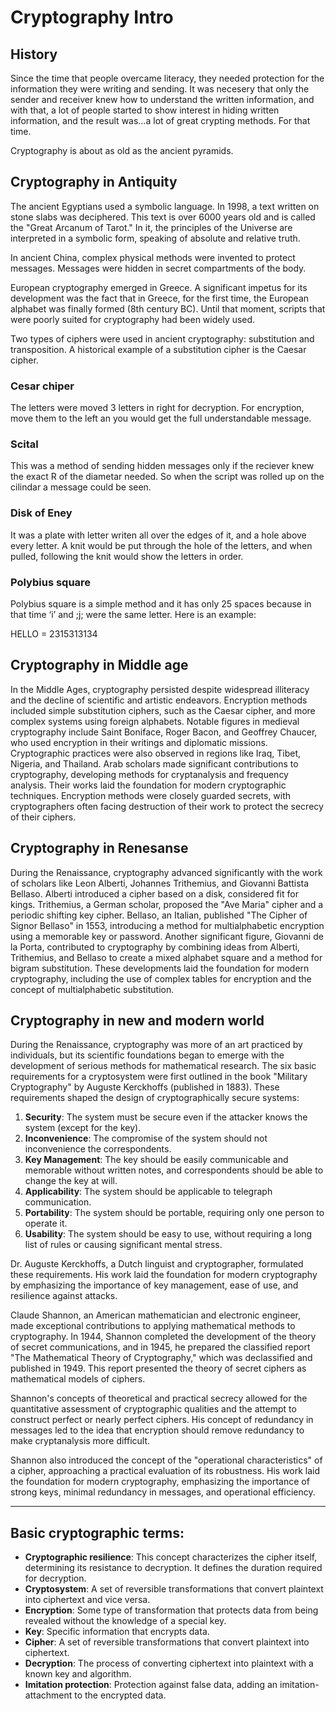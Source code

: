 # Cryptography Intro

## **History**

Since the time that people overcame literacy, they needed protection for the information they were writing and sending. It was necesery that only the sender and receiver knew how to understand the written information, and with that, a lot of people started to show interest in hiding written information, and the result was…a lot of great crypting methods. For that time.

Cryptography is about as old as the ancient pyramids.

## **Cryptography in Antiquity**

The ancient Egyptians used a symbolic language. In 1998, a text written on stone slabs was deciphered. This text is over 6000 years old and is called the "Great Arcanum of Tarot." In it, the principles of the Universe are interpreted in a symbolic form, speaking of absolute and relative truth.

In ancient China, complex physical methods were invented to protect messages. Messages were hidden in secret compartments of the body.

European cryptography emerged in Greece. A significant impetus for its development was the fact that in Greece, for the first time, the European alphabet was finally formed (8th century BC). Until that moment, scripts that were poorly suited for cryptography had been widely used.

Two types of ciphers were used in ancient cryptography: substitution and transposition. A historical example of a substitution cipher is the Caesar cipher.

### **Cesar chiper**

The letters were moved 3 letters in right for decryption. For encryption, move them to the left an you would get the full understandable message.

### **Scital**

This was a method of sending hidden messages only if the reciever knew the exact R of the diametar needed. So when the script was rolled up on the cilindar a message could be seen.

### **Disk of Eney**

It was a plate with letter writen all over the edges of it, and a hole above every letter. A knit would be put through the hole of the letters, and when pulled, following the knit would show the letters in order.

### **Polybius square**

Polybius square is a simple method and it has only 25 spaces because in that time ‘i’ and ;j; were the same letter. Here is an example:

HELLO = 2315313134

## **Cryptography in Middle age**

In the Middle Ages, cryptography persisted despite widespread illiteracy and the decline of scientific and artistic endeavors. Encryption methods included simple substitution ciphers, such as the Caesar cipher, and more complex systems using foreign alphabets. Notable figures in medieval cryptography include Saint Boniface, Roger Bacon, and Geoffrey Chaucer, who used encryption in their writings and diplomatic missions. Cryptographic practices were also observed in regions like Iraq, Tibet, Nigeria, and Thailand. Arab scholars made significant contributions to cryptography, developing methods for cryptanalysis and frequency analysis. Their works laid the foundation for modern cryptographic techniques. Encryption methods were closely guarded secrets, with cryptographers often facing destruction of their work to protect the secrecy of their ciphers.

## **Cryptography in Renesanse**

During the Renaissance, cryptography advanced significantly with the work of scholars like Leon Alberti, Johannes Trithemius, and Giovanni Battista Bellaso. Alberti introduced a cipher based on a disk, considered fit for kings. Trithemius, a German scholar, proposed the "Ave Maria" cipher and a periodic shifting key cipher. Bellaso, an Italian, published "The Cipher of Signor Bellaso" in 1553, introducing a method for multialphabetic encryption using a memorable key or password. Another significant figure, Giovanni de la Porta, contributed to cryptography by combining ideas from Alberti, Trithemius, and Bellaso to create a mixed alphabet square and a method for bigram substitution. These developments laid the foundation for modern cryptography, including the use of complex tables for encryption and the concept of multialphabetic substitution.

## **Cryptography in new and modern world**

During the Renaissance, cryptography was more of an art practiced by individuals, but its scientific foundations began to emerge with the development of serious methods for mathematical research. The six basic requirements for a cryptosystem were first outlined in the book "Military Cryptography" by Auguste Kerckhoffs (published in 1883). These requirements shaped the design of cryptographically secure systems:

1. **Security**: The system must be secure even if the attacker knows the system (except for the key).
2. **Inconvenience**: The compromise of the system should not inconvenience the correspondents.
3. **Key Management**: The key should be easily communicable and memorable without written notes, and correspondents should be able to change the key at will.
4. **Applicability**: The system should be applicable to telegraph communication.
5. **Portability**: The system should be portable, requiring only one person to operate it.
6. **Usability**: The system should be easy to use, without requiring a long list of rules or causing significant mental stress.

Dr. Auguste Kerckhoffs, a Dutch linguist and cryptographer, formulated these requirements. His work laid the foundation for modern cryptography by emphasizing the importance of key management, ease of use, and resilience against attacks.

Claude Shannon, an American mathematician and electronic engineer, made exceptional contributions to applying mathematical methods to cryptography. In 1944, Shannon completed the development of the theory of secret communications, and in 1945, he prepared the classified report "The Mathematical Theory of Cryptography," which was declassified and published in 1949. This report presented the theory of secret ciphers as mathematical models of ciphers.

Shannon's concepts of theoretical and practical secrecy allowed for the quantitative assessment of cryptographic qualities and the attempt to construct perfect or nearly perfect ciphers. His concept of redundancy in messages led to the idea that encryption should remove redundancy to make cryptanalysis more difficult.

Shannon also introduced the concept of the "operational characteristics" of a cipher, approaching a practical evaluation of its robustness. His work laid the foundation for modern cryptography, emphasizing the importance of strong keys, minimal redundancy in messages, and operational efficiency.

***

## **Basic cryptographic terms:**

* **Cryptographic resilience**: This concept characterizes the cipher itself, determining its resistance to decryption. It defines the duration required for decryption.
* **Cryptosystem**: A set of reversible transformations that convert plaintext into ciphertext and vice versa.
* **Encryption**: Some type of transformation that protects data from being revealed without the knowledge of a special key.
* **Key**: Specific information that encrypts data.
* **Cipher**: A set of reversible transformations that convert plaintext into ciphertext.
* **Decryption**: The process of converting ciphertext into plaintext with a known key and algorithm.
* **Imitation protection**: Protection against false data, adding an imitation-attachment to the encrypted data.
